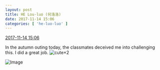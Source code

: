 ```yaml
---
layout: post
title: HE Lou-luo (何洛洛)
date: 2017-11-14 15:06
categories: [ 'he-luo-luo' ]
---
```


<div class="weibo-info">
  <a href="https://weibo.com/6117570574/Fv38C9jHt">2017-11-14 15:06</a>
</div>

In the autumn outing today, the classmates deceived me into challenging this. I did a great job. ![cute](https://img.t.sinajs.cn/t4/appstyle/expression/ext/normal/14/tza_org.gif)×2

<!-- more -->

![Image](https://wx2.sinaimg.cn/mw690/006G0Hz8gy1flhmn89yzij33402c0b2c.jpg)
